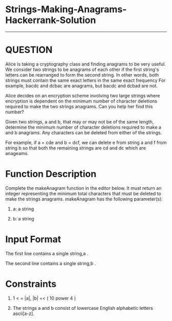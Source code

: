 # Strings-Making-Anagrams-Hackerrank-Solution
-----------------------------------------------------------------------
# QUESTION 

Alice is taking a cryptography class and finding anagrams to be very useful. We consider two strings to be anagrams of each other if the first string's letters can be rearranged to form the second string. In other words, both strings must contain the same exact letters in the same exact frequency For example, bacdc and dcbac are anagrams, but bacdc and dcbad are not.

Alice decides on an encryption scheme involving two large strings where encryption is dependent on the minimum number of character deletions required to make the two strings anagrams. Can you help her find this number?

Given two strings, a and b,  that may or may not be of the same length, determine the minimum number of character deletions required to make a and b anagrams. Any characters can be deleted from either of the strings.

For example, if a = cde and b = dcf, we can delete e from string a and f from string b so that both the remaining strings are cd  and dc which are anageams.

# Function Description

Complete the makeAnagram function in the editor below. It must return an integer representing the minimum total characters that must be deleted to make the strings anagrams.
makeAnagram has the following parameter(s):

1.	a: a string

2.	b: a string

# Input Format

The first line contains a single string,a .

The second line contains a single string,b .

# Constraints

1.	1 < = |a|, |b| =< ( 10 power 4 ) 

2. 	The strings a and b consist of lowercase English alphabetic letters ascii[a-z].
